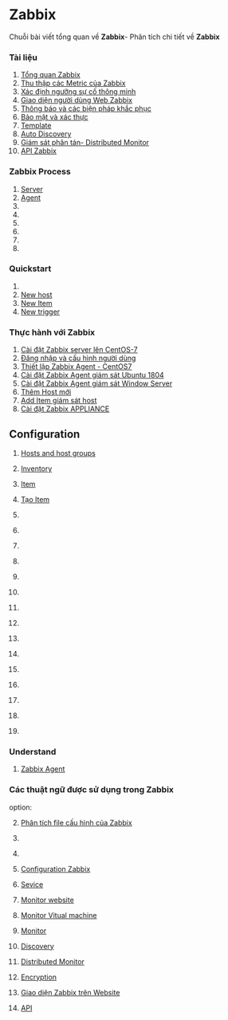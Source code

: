# Zabbix
Chuỗi bài viết tổng quan về **Zabbix**- Phân tích chi tiết về **Zabbix**

### Tài liệu
1. [Tổng quan Zabbix](Zabbix/overview1.md)
2. [Thu thập các Metric của Zabbix](Zabbix/zabbixagent.md)
3. [Xác định ngưỡng sự cố thông minh](Zabbix/thresholds.md)
4. [Giao diện người dùng Web Zabbix](/Zabbix/guizabbix.md)
5. [Thông báo và các biện pháp khắc phục](Zabbix/notification.md)
6. [Bảo mật và xác thực](Zabbix/security&authentication.md)
7. [Template](Zabbix/template.md)
8. [Auto Discovery](Zabbix/discovery.md)
9. [Giám sát phân tán- Distributed Monitor](Zabbix/Distributed.md)
10. [API Zabbix](Zabbix/API.md)
### Zabbix Process 
1. [Server](process/server.md)
1. [Agent](process/agent.md)
1. []()
1. []()
1. []()
1. []()
1. []()
1. []()


### Quickstart
1. [](Quickstart/)
2. [New host](Quickstart/add-new-host.md)
3. [New Item](Quickstart/new-item.md)
4. [New trigger](Quickstart/new-trigger.md)


### Thực hành với Zabbix
1. [Cài đặt Zabbix server lên CentOS-7](thuchanh/installzb1.md)
2. [Đăng nhập và cấu hình người dùng](Quickstart/login&user.md)
3. [Thiết lập Zabbix Agent - CentOS7](thuchanh/installagent.md)
4. [Cài đặt Zabbix Agent giám sát Ubuntu 1804](thuchanh/installzb-u18.md)
2. [Cài đặt Zabbix Agent giám sát Window Server](thuchanh/installzb-win.md)
2. [Thêm Host mới](Quickstart/)
2. [Add Item giám sát host](thuchanh/)
2. [Cài đặt Zabbix APPLIANCE](APPLIANCE/setup.md)

## Configuration
1. [Hosts and host groups](/config/host.md)
1. [Inventory](/config/Inventory.md)
1. [Item](/config/items.md)

1. [Tạo Item](/config/Item/Creating-an-item.md)
1. []()
1. []()
1. []()
1. []()
1. []()
1. []()
1. []()
1. []()
1. []()
1. []()
1. []()
1. []()
1. []()
1. []()
1. []()
### Understand
1. [Zabbix Agent](Zabbix/active&passive.md)
### Các thuật ngữ được sử dụng trong Zabbix
option:

2. [Phân tích file cấu hình của Zabbix](thuchanh/note/paramater.md)
2. []()
2. []()


2. [Configuration Zabbix]()
2. [Sevice]()
2. [Monitor website]()
2. [Monitor Vitual machine]()
2. [Monitor ]()
2. [Discovery]()
2. [Distributed Monitor]()
2. [Encryption]()
2. [Giao diện Zabbix trên Website]()
2. [API]()

